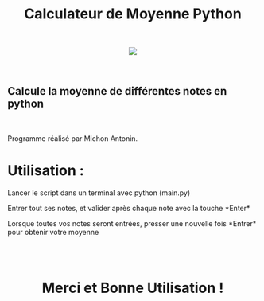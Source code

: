 
<h1 align="center">Calculateur de Moyenne Python</h1>
<br>
<p align="center"> <img src="https://github.com/AntoninMichon/moyenne/blob/main/img/python.png"/> </p>
<br>
<h2>Calcule la moyenne de différentes notes en python</h2>
<br>
<p>Programme réalisé par Michon Antonin.</p>

# Utilisation :

<p>Lancer le script dans un terminal avec python (main.py)</p>
<p>Entrer tout ses notes, et valider après chaque note avec la touche *Enter*</p>
<p>Lorsque toutes vos notes seront entrées, presser une nouvelle fois *Entrer* pour obtenir votre moyenne</p>
<br>
<br>
<h1 align="center">Merci et Bonne Utilisation !</h1>
